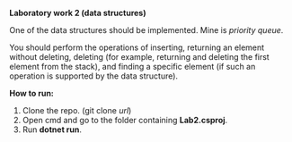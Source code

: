 **Laboratory work 2 (data structures)**

One of the data structures should be implemented. Mine is *priority queue*.

You should perform the operations of inserting, returning an element without deleting, deleting (for example, returning and deleting the first element from the stack), and finding a specific element (if such an operation is supported by the data structure).

**How to run:**
1. Clone the repo. (git clone *url*)
2. Open cmd and go to the folder containing **Lab2.csproj**.
3. Run **dotnet run**.